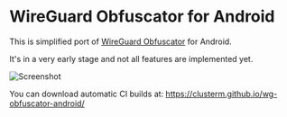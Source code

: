 # WireGuard Obfuscator for Android

This is simplified port of [WireGuard Obfuscator](https://github.com/clusterm/wg-obfuscator) for Android.

It's in a very early stage and not all features are implemented yet.

![Screenshot](https://github.com/user-attachments/assets/2d915235-d4b3-4db1-810d-31510bcd2352)

You can download automatic CI builds at: https://clusterm.github.io/wg-obfuscator-android/
